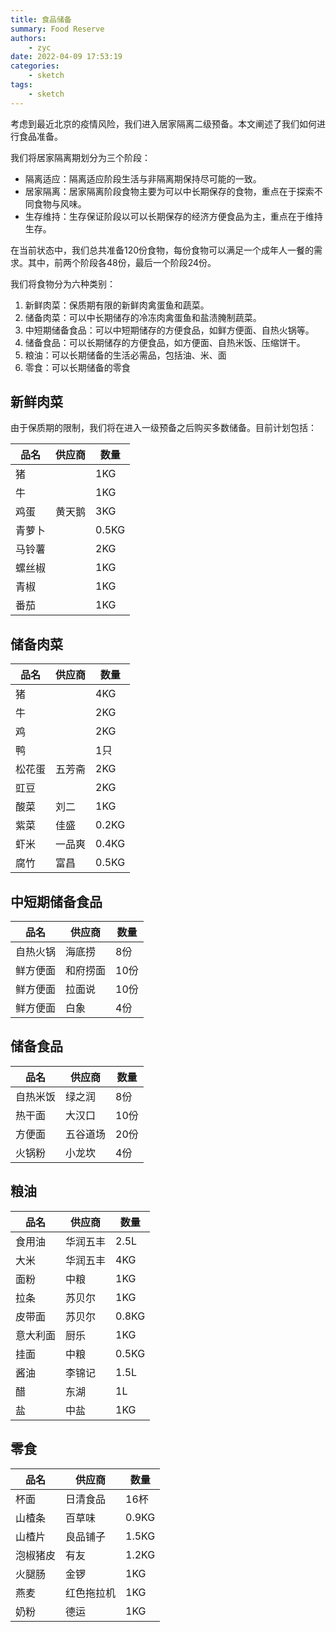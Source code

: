 ```yaml
---
title: 食品储备
summary: Food Reserve
authors:
    - zyc
date: 2022-04-09 17:53:19
categories:
    - sketch
tags:
    - sketch
---
```


考虑到最近北京的疫情风险，我们进入居家隔离二级预备。本文阐述了我们如何进行食品准备。

我们将居家隔离期划分为三个阶段：

+ 隔离适应：隔离适应阶段生活与非隔离期保持尽可能的一致。
+ 居家隔离：居家隔离阶段食物主要为可以中长期保存的食物，重点在于探索不同食物与风味。
+ 生存维持：生存保证阶段以可以长期保存的经济方便食品为主，重点在于维持生存。

在当前状态中，我们总共准备120份食物，每份食物可以满足一个成年人一餐的需求。其中，前两个阶段各48份，最后一个阶段24份。

我们将食物分为六种类别：

1. 新鲜肉菜：保质期有限的新鲜肉禽蛋鱼和蔬菜。
2. 储备肉菜：可以中长期储存的冷冻肉禽蛋鱼和盐渍腌制蔬菜。
3. 中短期储备食品：可以中短期储存的方便食品，如鲜方便面、自热火锅等。
4. 储备食品：可以长期储存的方便食品，如方便面、自热米饭、压缩饼干。
5. 粮油：可以长期储备的生活必需品，包括油、米、面
6. 零食：可以长期储备的零食

## 新鲜肉菜

由于保质期的限制，我们将在进入一级预备之后购买多数储备。目前计划包括：

| 品名   | 供应商 | 数量 |
|--------|--------|------|
| 猪     |        | 1KG  |
| 牛     |        | 1KG  |
| 鸡蛋   | 黄天鹅 | 3KG  |
| 青萝卜 |        | 0.5KG |
| 马铃薯 |        | 2KG  |
| 螺丝椒 |        | 1KG  |
| 青椒   |        | 1KG  |
| 番茄   |        | 1KG  |

## 储备肉菜

| 品名   | 供应商 | 数量 |
|--------|--------|------|
| 猪     |        | 4KG  |
| 牛     |        | 2KG  |
| 鸡     |        | 2KG  |
| 鸭     |        | 1只  |
| 松花蛋 | 五芳斋 | 2KG  |
| 豇豆   |        | 2KG  |
| 酸菜   | 刘二   | 1KG  |
| 紫菜   | 佳盛   | 0.2KG  |
| 虾米   | 一品爽 | 0.4KG  |
| 腐竹   | 富昌   | 0.5KG |

## 中短期储备食品

| 品名     | 供应商   | 数量 |
|----------|----------|------|
| 自热火锅 | 海底捞   | 8份  |
| 鲜方便面 | 和府捞面 | 10份 |
| 鲜方便面 | 拉面说   | 10份 |
| 鲜方便面 | 白象     | 4份  |

## 储备食品

| 品名     | 供应商 | 数量 |
|----------|--------|------|
| 自热米饭 | 绿之润 | 8份  |
| 热干面   | 大汉口 | 10份 |
| 方便面   | 五谷道场 | 20份 |
| 火锅粉   | 小龙坎 | 4份  |

## 粮油

| 品名     | 供应商   | 数量  |
|----------|----------|-------|
| 食用油   | 华润五丰 | 2.5L  |
| 大米     | 华润五丰 | 4KG   |
| 面粉     | 中粮     | 1KG   |
| 拉条     | 苏贝尔   | 1KG   |
| 皮带面   | 苏贝尔   | 0.8KG |
| 意大利面 | 厨乐     | 1KG   |
| 挂面     | 中粮     | 0.5KG |
| 酱油     | 李锦记   | 1.5L  |
| 醋       | 东湖     | 1L    |
| 盐       | 中盐     | 1KG   |

## 零食

| 品名   | 供应商   | 数量  |
|--------|----------|-------|
| 杯面   | 日清食品 | 16杯  |
| 山楂条 | 百草味   | 0.9KG |
| 山楂片 | 良品铺子 | 1.5KG |
| 泡椒猪皮 | 有友  | 1.2KG  |
| 火腿肠 | 金锣    | 1KG  |
| 燕麦   | 红色拖拉机 | 1KG  |
| 奶粉   | 德运    | 1KG |
